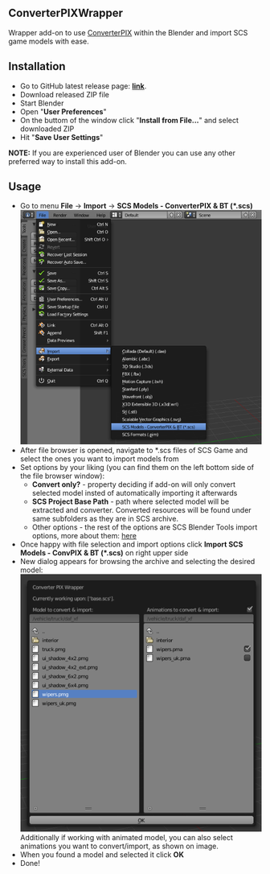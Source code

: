 ## ConverterPIXWrapper
Wrapper add-on to use [ConverterPIX](https://github.com/mwl4/ConverterPIX) within the Blender and import SCS game models with ease.

## Installation
- Go to GitHub latest release page: **[link](../../releases/latest)**.
- Download released ZIP file
- Start Blender
- Open "**User Preferences**"
- On the buttom of the window click "**Install from File...**" and select downloaded ZIP
- Hit "**Save User Settings**"

**NOTE:** If you are experienced user of Blender you can use any other preferred way to install this add-on.

## Usage
- Go to menu **File** -> **Import** -> **SCS Models - ConverterPIX & BT (*.scs)**
  ![Import SCS Models](/readme_images/file-import.png)
- After file browser is opened, navigate to *.scs files of SCS Game and select the ones you want to import models from
- Set options by your liking (you can find them on the left bottom side of the file browser window):
  * **Convert only?** - property deciding if add-on will only convert selected model insted of automatically importing it afterwards
  * **SCS Project Base Path** - path where selected model will be extracted and converter. Converted resources will be found under same subfolders as they are in SCS archive.
  * Other options - the rest of the options are SCS Blender Tools import options, more about them: [here](http://modding.scssoft.com/wiki/Documentation/Tools/SCS_Blender_Tools/Import#Import_Options)
- Once happy with file selection and import options click **Import SCS Models - ConvPIX & BT (*.scs)** on right upper side
- New dialog appears for browsing the archive and selecting the desired model:
  ![Selecting model & animations](/readme_images/archive-window.png)
  Additionally if working with animated model, you can also select animations you want to convert/import, as shown on image.
- When you found a model and selected it click **OK**
- Done!
